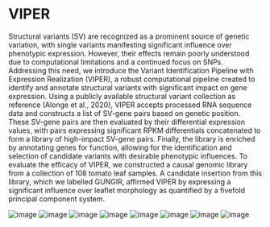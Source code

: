 # VIPER

Structural variants (SV) are recognized as a prominent source of genetic variation, with single variants manifesting significant influence over phenotypic expression. However, their effects remain poorly understood due to computational limitations and a continued focus on SNPs. Addressing this need, we introduce the Variant Identification Pipeline with Expression Realization (VIPER), a robust computational pipeline created to identify and annotate structural variants with significant impact on gene expression. Using a publicly available structural variant collection as reference (Alonge et al., 2020), VIPER accepts processed RNA sequence data and constructs a list of SV-gene pairs based on genetic position. These SV-gene pairs are then evaluated by their differential expression values, with pairs expressing significant RPKM differentials concatenated to form a library of high-impact SV-gene pairs. Finally, the library is enriched by annotating genes for function, allowing for the identification and selection of candidate variants with desirable phenotypic influences.
To evaluate the efficacy of VIPER, we constructed a causal genomic library from a collection of 108 tomato leaf samples. A candidate insertion from this library, which we labelled GUNGIR, affirmed VIPER by expressing a  significant influence over leaflet morphology as quantified by a fivefold principal component system. 

![image](https://cdn.discordapp.com/attachments/215581700556718080/948988952948396032/Viper_1.png)
![image](https://cdn.discordapp.com/attachments/215581700556718080/948988952361189477/Viper_2.png)
![image](https://cdn.discordapp.com/attachments/215581700556718080/948988952621232179/Viper_3.png)
![image](https://cdn.discordapp.com/attachments/215581700556718080/948988952084373574/Viper_4.png)
![image](https://cdn.discordapp.com/attachments/215581700556718080/948988951790755890/Viper_5.png)
![image](https://cdn.discordapp.com/attachments/215581700556718080/948988951534927872/Viper_6.png)
![image](https://cdn.discordapp.com/attachments/215581700556718080/948988951245500476/Viper_7.png)
![image](https://cdn.discordapp.com/attachments/215581700556718080/948988950628950016/Viper_8.png)






